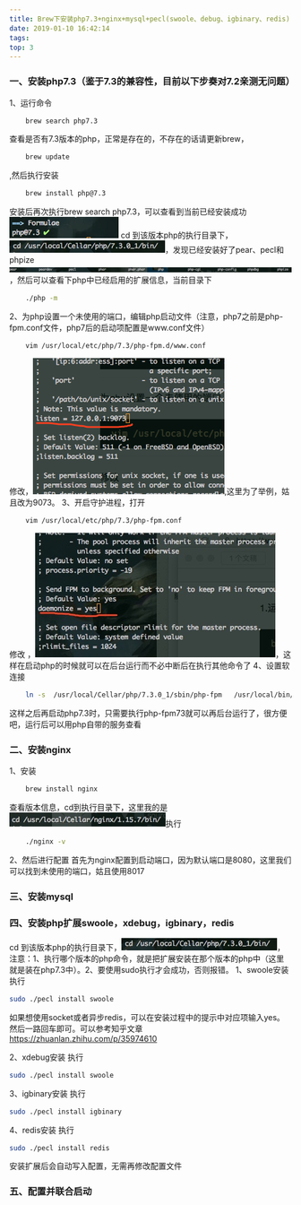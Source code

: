 ```yaml
---
title: Brew下安装php7.3+nginx+mysql+pecl(swoole、debug、igbinary、redis)
date: 2019-01-10 16:42:14
tags:
top: 3
---
```

### 一、安装php7.3（鉴于7.3的兼容性，目前以下步奏对7.2亲测无问题）
1、运行命令
``` bash
	brew search php7.3
```
查看是否有7.3版本的php，正常是存在的，不存在的话请更新brew，
``` bash
	brew update
```
,然后执行安装
``` bash
	brew install php@7.3
```
安装后再次执行brew search php7.3，可以查看到当前已经安装成功![](./lnmp-make/WX20190110-135803.png)
cd 到该版本php的执行目录下，![](./lnmp-make/1547100608023.jpg)，发现已经安装好了pear、pecl和phpize
![](./lnmp-make/1547100734305.jpg)，然后可以查看下php中已经启用的扩展信息，当前目录下
``` bash
	./php -m
```
2、为php设置一个未使用的端口，编辑php启动文件（注意，php7之前是php-fpm.conf文件，php7后的启动项配置是www.conf文件）
``` bash
	vim /usr/local/etc/php/7.3/php-fpm.d/www.conf
```
修改，![](./lnmp-make/WX20190110-144533.png),这里为了举例，姑且改为9073。
3、开启守护进程，打开
``` bash
	vim /usr/local/etc/php/7.3/php-fpm.conf
```
修改 ，![](./lnmp-make/1547101508207.jpg)，这样在启动php的时候就可以在后台运行而不必中断后在执行其他命令了
4、设置软连接
``` bash
	ln -s  /usr/local/Cellar/php/7.3.0_1/sbin/php-fpm   /usr/local/bin/php-fpm73
```
这样之后再启动php7.3时，只需要执行php-fpm73就可以再后台运行了，很方便吧，运行后可以用php自带的服务查看


### 二、安装nginx
1、安装
``` bash
	brew install nginx
```
查看版本信息，cd到执行目录下，这里我的是![](./lnmp-make/1547188800487.jpg)执行
``` bash
	./nginx -v
```

2、然后进行配置
首先为nginx配置到启动端口，因为默认端口是8080，这里我们可以找到未使用的端口，姑且使用8017



### 三、安装mysql


### 四、安装php扩展swoole，xdebug，igbinary，redis
cd 到该版本php的执行目录下，![](./lnmp-make/1547100608023.jpg)，
注意：1、执行哪个版本的php命令，就是把扩展安装在那个版本的php中（这里就是装在php7.3中）。2、要使用sudo执行才会成功，否则报错。
1、swoole安装
执行
``` bash
sudo ./pecl install swoole
``` 
如果想使用socket或者异步redis，可以在安装过程中的提示中对应项输入yes。
然后一路回车即可。可以参考知乎文章
https://zhuanlan.zhihu.com/p/35974610

2、xdebug安装
执行
``` bash
sudo ./pecl install swoole
``` 
3、igbinary安装
执行
``` bash
sudo ./pecl install igbinary
``` 
4、redis安装
执行
``` bash
sudo ./pecl install redis
``` 
安装扩展后会自动写入配置，无需再修改配置文件
### 五、配置并联合启动

